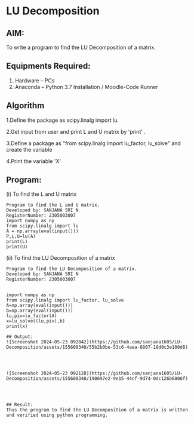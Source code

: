 # LU Decomposition 

## AIM:
To write a program to find the LU Decomposition of a matrix.

## Equipments Required:
1. Hardware – PCs
2. Anaconda – Python 3.7 Installation / Moodle-Code Runner

## Algorithm
1.Define the package as scipy.linalg import lu.

2.Get input from user and print L and U matrix by 'print' .

3.Define a package as "from scipy.linalg import lu_factor, lu_solve" and create the variable

4.Print the variable 'X'

## Program:
(i) To find the L and U matrix
```
Program to find the L and U matrix.
Developed by: SANJANA SRI N
RegisterNumber: 2305003007 
import numpy as np
from scipy.linalg import lu
A = np.array(eval(input()))
P,L,U=lu(A)
print(L)
print(U)
```
(ii) To find the LU Decomposition of a matrix
```
Program to find the LU Decomposition of a matrix.
Developed by: SANJANA SRI N
RegisterNumber: 2305003007


import numpy as np
from scipy.linalg import lu_factor, lu_solve
A=np.array(eval(input()))
b=np.array(eval(input()))
lu,piv=lu_factor(A)
x=lu_solve((lu,piv),b)
print(x) 

## Output:
![Screenshot 2024-05-23 092042](https://github.com/sanjana1605/LU-Decomposition/assets/155608340/55b2b0be-53c6-4aea-8807-10d0c3e100d8)




![Screenshot 2024-05-23 092128](https://github.com/sanjana1605/LU-Decomposition/assets/155608340/190697e2-9eb5-44cf-9d74-0dc126b6806f)




## Result:
Thus the program to find the LU Decomposition of a matrix is written and verified using python programming.

